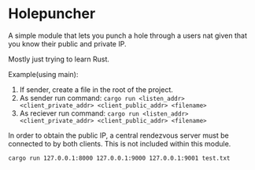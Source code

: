 # Holepuncher

A simple module that lets you punch a hole through a users nat given that you know their public and private IP. 

Mostly just trying to learn Rust.

Example(using main):

1. If sender, create a file in the root of the project.
2. As sender run command: `cargo run <listen_addr> <client_private_addr> <client_public_addr> <filename>`
3. As reciever run command: `cargo run <listen_addr> <client_private_addr> <client_public_addr> <filename>`

In order to obtain the public IP, a central rendezvous server must be connected to by both clients. This is not included within this module.

`cargo run 127.0.0.1:8000 127.0.0.1:9000 127.0.0.1:9001 test.txt`